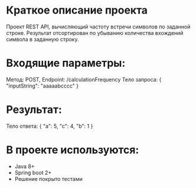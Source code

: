 # Краткое описание проекта
Проект REST API, вычисляющий частоту встречи символов по заданной строке. 
Результат отсортирован по убыванию количества вхождений символа в заданную строку.

# Входящие параметры:
Метод: POST, Endpoint: /calculationFrequency
Тело запроса:
{
"inputString": "aaaaabcccc"
}

# Результат:
Тело ответа:
{
"a": 5,
"c": 4,
"b": 1
}

# В проекте используются:
- Java 8+
- Spring boot 2+
- Решение покрыто тестами
